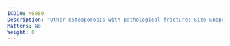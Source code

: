 ```yaml
---
ICD10: M8089
Description: "Other osteoporosis with pathological fracture: Site unspecified"
Matters: No
Weight: 0
---
```


